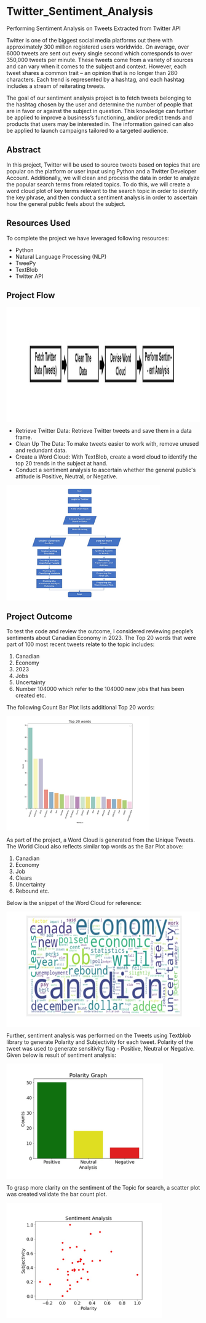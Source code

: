 # Twitter_Sentiment_Analysis
Performing Sentiment Analysis on Tweets Extracted from Twitter API

Twitter is one of the biggest social media platforms out there with approximately 300 million registered users worldwide. On average, over 6000 tweets are sent out every single second which corresponds to over 350,000 tweets per minute. These tweets come from a variety of sources and can vary when it comes to the subject and context. However, each tweet shares a common trait – an opinion that is no longer than 280 characters. Each trend is represented by a hashtag, and each hashtag includes a stream of reiterating tweets.

The goal of our sentiment analysis project is to fetch tweets belonging to the hashtag chosen by the user and determine the number of people that are in favor or against the subject in question. This knowledge can further be applied to improve a business’s functioning, and/or predict trends and products that users may be interested in. The information gained can also be applied to launch campaigns tailored to a targeted audience.

## Abstract

In this project, Twitter will be used to source tweets based on topics that are popular on the platform or user input using Python and a Twitter Developer Account. Additionally, we will clean and process the data in order to analyze the popular search terms from related topics. To do this, we will create a word cloud plot of key terms relevant to the search topic in order to identify the key phrase, and then conduct a sentiment analysis in order to ascertain how the general public feels about the subject.

## Resources Used

To complete the project we have leveraged following resources:
- Python
-	Natural Language Processing (NLP)
-	TweePy
-	TextBlob
-	Twitter API

## Project Flow

<img align="center" src="image/Pic1.jpg" height=300>

- Retrieve Twitter Data: Retrieve Twitter tweets and save them in a data frame.
- Clean Up The Data: To make tweets easier to work with, remove unused and redundant data.
- Create a Word Cloud: With TextBlob, create a word cloud to identify the top 20 trends in the subject at hand.
- Conduct a sentiment analysis to ascertain whether the general public's attitude is Positive, Neutral, or Negative.

<img align="center" src="image/Pic2.jpg" height=300 width=400>

## Project Outcome

To test the code and review the outcome, I considered reviewing people’s sentiments about Canadian Economy in 2023. The Top 20 words that were part of 100 most recent tweets relate to the topic includes:

1.	Canadian
2.	Economy
3.	2023
4.	Jobs
5.	Uncertainty
6.	Number 104000 which refer to the 104000 new jobs that has been created etc.

The following Count Bar Plot lists additional Top 20 words:

<img align="center" src="image/Pic3.jpg" height=300>

As part of the project, a Word Cloud is generated from the Unique Tweets. The World Cloud also reflects similar top words as the Bar Plot above:

1.	Canadian
2.	Economy
3.	Job
4.	Clears
5.	Uncertainty
6.	Rebound etc.

Below is the snippet of the Word Cloud for reference:

<img align="center" src="image/Pic4.jpg" height=300>

Further, sentiment analysis was performed on the Tweets using Textblob library to generate Polarity and Subjectivity for each tweet. Polarity of the tweet was used to generate sensitivity flag  - Positive, Neutral or Negative. Given below is result of sentiment analysis:

<img align="center" src="image/Pic5.jpg" height=300>

To grasp more clarity on the sentiment of the Topic for search, a scatter plot was created validate the bar count plot.

<img align="center" src="image/Pic6.jpg" height=300>
